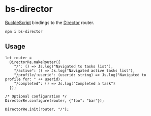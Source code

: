 # bs-director

[BuckleScript](https://github.com/bloomberg/bucklescript) bindings to the [Director](https://github.com/flatiron/director) router.

```
npm i bs-director
```

## Usage

```reason
let router =
  DirectorRe.makeRouter({
    "/": () => Js.log("Navigated to tasks list"),
    "/active": () => Js.log("Navigated active tasks list"),
    "/profile/:userid": (userid: string) => Js.log("Navigated to profile for: " ++ userid),
    "/completed": () => Js.log("Completed a task")
  });

/* Optional configuration */
DirectorRe.configure(router, {"foo": "bar"});

DirectorRe.init(router, "/");
```
